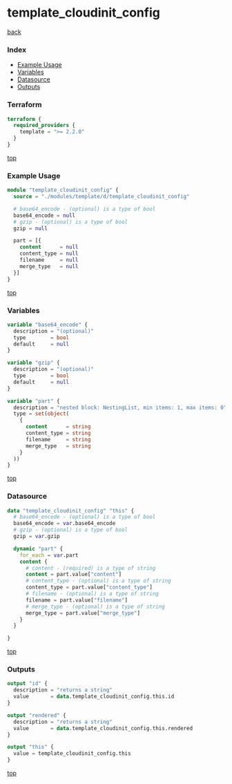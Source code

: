 # template_cloudinit_config

[back](../template.md)

### Index

- [Example Usage](#example-usage)
- [Variables](#variables)
- [Datasource](#datasource)
- [Outputs](#outputs)

### Terraform

```terraform
terraform {
  required_providers {
    template = ">= 2.2.0"
  }
}
```

[top](#index)

### Example Usage

```terraform
module "template_cloudinit_config" {
  source = "./modules/template/d/template_cloudinit_config"

  # base64_encode - (optional) is a type of bool
  base64_encode = null
  # gzip - (optional) is a type of bool
  gzip = null

  part = [{
    content      = null
    content_type = null
    filename     = null
    merge_type   = null
  }]
}
```

[top](#index)

### Variables

```terraform
variable "base64_encode" {
  description = "(optional)"
  type        = bool
  default     = null
}

variable "gzip" {
  description = "(optional)"
  type        = bool
  default     = null
}

variable "part" {
  description = "nested block: NestingList, min items: 1, max items: 0"
  type = set(object(
    {
      content      = string
      content_type = string
      filename     = string
      merge_type   = string
    }
  ))
}
```

[top](#index)

### Datasource

```terraform
data "template_cloudinit_config" "this" {
  # base64_encode - (optional) is a type of bool
  base64_encode = var.base64_encode
  # gzip - (optional) is a type of bool
  gzip = var.gzip

  dynamic "part" {
    for_each = var.part
    content {
      # content - (required) is a type of string
      content = part.value["content"]
      # content_type - (optional) is a type of string
      content_type = part.value["content_type"]
      # filename - (optional) is a type of string
      filename = part.value["filename"]
      # merge_type - (optional) is a type of string
      merge_type = part.value["merge_type"]
    }
  }

}
```

[top](#index)

### Outputs

```terraform
output "id" {
  description = "returns a string"
  value       = data.template_cloudinit_config.this.id
}

output "rendered" {
  description = "returns a string"
  value       = data.template_cloudinit_config.this.rendered
}

output "this" {
  value = template_cloudinit_config.this
}
```

[top](#index)